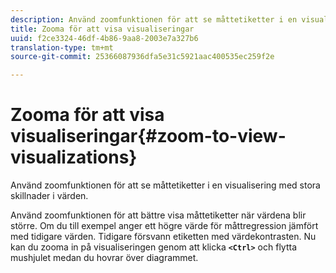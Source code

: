 ```yaml
---
description: Använd zoomfunktionen för att se måttetiketter i en visualisering med stora skillnader i värden.
title: Zooma för att visa visualiseringar
uuid: f2ce3324-46df-4b86-9aa8-2003e7a327b6
translation-type: tm+mt
source-git-commit: 25366087936dfa5e31c5921aac400535ec259f2e

---
```



# Zooma för att visa visualiseringar{#zoom-to-view-visualizations}

Använd zoomfunktionen för att se måttetiketter i en visualisering med stora skillnader i värden.

Använd zoomfunktionen för att bättre visa måttetiketter när värdena blir större. Om du till exempel anger ett högre värde för måttregression jämfört med tidigare värden. Tidigare försvann etiketten med värdekontrasten. Nu kan du zooma in på visualiseringen genom att klicka **`<Ctrl>`** och flytta mushjulet medan du hovrar över diagrammet.
